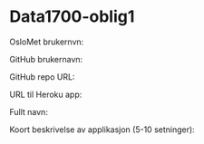# Data1700-oblig1

OsloMet brukernvn: 

GitHub brukernavn: 

GitHub repo URL: 

URL til Heroku app:

Fullt navn: 

Koort beskrivelse av applikasjon (5-10 setninger): 
